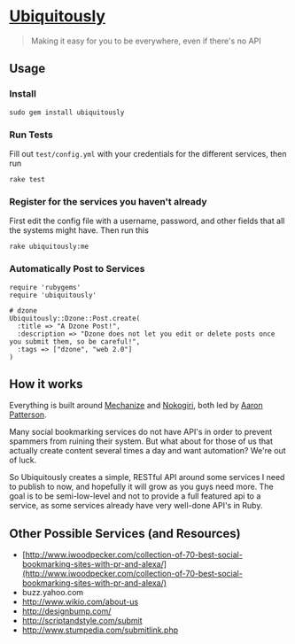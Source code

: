 # [Ubiquitously](http://ubiquitously.me/)

> Making it easy for you to be everywhere, even if there's no API

## Usage

### Install

    sudo gem install ubiquitously
    
### Run Tests

Fill out `test/config.yml` with your credentials for the different services, then run

    rake test
    
### Register for the services you haven't already

First edit the config file with a username, password, and other fields that all the systems might have.  Then run this

    rake ubiquitously:me
    
### Automatically Post to Services

    require 'rubygems'
    require 'ubiquitously'
    
    # dzone
    Ubiquitously::Dzone::Post.create(
      :title => "A Dzone Post!",
      :description => "Dzone does not let you edit or delete posts once you submit them, so be careful!",
      :tags => ["dzone", "web 2.0"]
    )
    
## How it works

Everything is built around [Mechanize](http://mechanize.rubyforge.org/mechanize/GUIDE_rdoc.html) and [Nokogiri](http://nokogiri.org/tutorials/parsing_an_html_xml_document.html), both led by [Aaron Patterson](http://tenderlovemaking.com/).

Many social bookmarking services do not have API's in order to prevent spammers from ruining their system.  But what about for those of us that actually create content several times a day and want automation?  We're out of luck.

So Ubiquitously creates a simple, RESTful API around some services I need to publish to now, and hopefully it will grow as you guys need more.  The goal is to be semi-low-level and not to provide a full featured api to a service, as some services already have very well-done API's in Ruby.

## Other Possible Services (and Resources)

- [http://www.iwoodpecker.com/collection-of-70-best-social-bookmarking-sites-with-pr-and-alexa/](http://www.iwoodpecker.com/collection-of-70-best-social-bookmarking-sites-with-pr-and-alexa/)
- buzz.yahoo.com
- http://www.wikio.com/about-us
- http://designbump.com/
- http://scriptandstyle.com/submit
- http://www.stumpedia.com/submitlink.php
